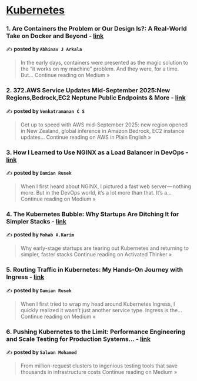 
<h1><a href=https://medium.com/tag/kubernetes/recommended target="_blank" rel="noopener noreferrer">Kubernetes</a></h1>
<h3>1. Are Containers the Problem or Our Design Is?: A Real-World Take on Docker and Beyond - <a href="https://medium.com/@aarkala/are-containers-the-problem-or-our-design-is-a-real-world-take-on-docker-and-beyond-6e6026f17298?source=rss------kubernetes-5" target="_blank" rel="noopener noreferrer">link</a></h3>

✍️ **posted by `Abhinav J Arkala`**

<blockquote>In the early days, containers were presented as the magic solution to the “it works on my machine” problem. And they were, for a time. But…
Continue reading on Medium »</blockquote>

<h3>2. 372.AWS Service Updates Mid-September 2025:New Regions,Bedrock,EC2 Neptune Public Endpoints & More - <a href="https://aws.plainenglish.io/372-aws-service-updates-mid-september-2025-new-regions-bedrock-ec2-neptune-public-endpoints-more-d9b9894a6b8c?source=rss------kubernetes-5" target="_blank" rel="noopener noreferrer">link</a></h3>

✍️ **posted by `Venkatramanan C S`**

<blockquote>Get up to speed with AWS mid-September 2025: new region opened in New Zealand, global inference in Amazon Bedrock, EC2 instance updates…
Continue reading on AWS in Plain English »</blockquote>

<h3>3. How I Learned to Use NGINX as a Load Balancer in DevOps - <a href="https://medium.com/@rusekd/how-i-learned-to-use-nginx-as-a-load-balancer-in-devops-5e84aa18b1fa?source=rss------kubernetes-5" target="_blank" rel="noopener noreferrer">link</a></h3>

✍️ **posted by `Damian Rusek`**

<blockquote>When I first heard about NGINX, I pictured a fast web server — nothing more. But in the DevOps world, it’s a lot more than that. It’s a…
Continue reading on Medium »</blockquote>

<h3>4. The Kubernetes Bubble: Why Startups Are Ditching It for Simpler Stacks - <a href="https://medium.com/activated-thinker/the-kubernetes-bubble-why-startups-are-ditching-it-for-simpler-stacks-ab1d88b43dd7?source=rss------kubernetes-5" target="_blank" rel="noopener noreferrer">link</a></h3>

✍️ **posted by `Mohab A.Karim`**

<blockquote>Why early-stage startups are tearing out Kubernetes and returning to simpler, faster stacks
Continue reading on Activated Thinker »</blockquote>

<h3>5. Routing Traffic in Kubernetes: My Hands-On Journey with Ingress - <a href="https://medium.com/@rusekd/routing-traffic-in-kubernetes-my-hands-on-journey-with-ingress-5f43e89d8715?source=rss------kubernetes-5" target="_blank" rel="noopener noreferrer">link</a></h3>

✍️ **posted by `Damian Rusek`**

<blockquote>When I first tried to wrap my head around Kubernetes Ingress, I quickly realized it wasn’t just another service type. Ingress is the…
Continue reading on Medium »</blockquote>

<h3>6. Pushing Kubernetes to the Limit: Performance Engineering and Scale Testing for Production Systems… - <a href="https://medium.com/@salwan.mohamed/pushing-kubernetes-to-the-limit-performance-engineering-and-scale-testing-for-production-systems-b228c3ae6460?source=rss------kubernetes-5" target="_blank" rel="noopener noreferrer">link</a></h3>

✍️ **posted by `Salwan Mohamed`**

<blockquote>From million-request clusters to ingenious testing tools that save thousands in infrastructure costs
Continue reading on Medium »</blockquote>

